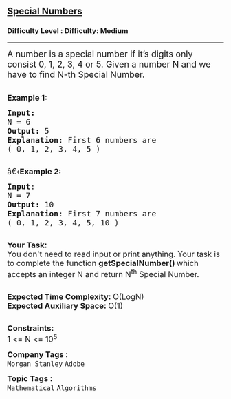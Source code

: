 <h2><a href="https://www.geeksforgeeks.org/problems/special-numbers4116/1?page=1&difficulty=Medium&status=unsolved&sortBy=submissions">Special Numbers</a></h2><h3>Difficulty Level : Difficulty: Medium</h3><hr><div class="problems_problem_content__Xm_eO"><p><span style="font-size:20px">A number is a special number if it’s digits only consist 0, 1, 2, 3, 4 or 5. Given a number N&nbsp;and we have to find N-th Special Number.&nbsp;</span></p>

<p><br>
<span style="font-size:18px"><strong>Example 1:</strong></span></p>

<pre><span style="font-size:18px"><strong>Input:</strong>
N = 6
<strong>Output:</strong> 5
<strong>Explanation</strong>: First 6 numbers are
( 0, 1, 2, 3, 4, 5 )
</span></pre>

<p><br>
<span style="font-size:18px">â€‹<strong>Example 2:</strong></span></p>

<pre><span style="font-size:18px"><strong>Input</strong>: 
N = 7
<strong>Output:</strong> 10
<strong>Explanation</strong>: First 7 numbers are
( 0, 1, 2, 3, 4, 5, 10 )
</span></pre>

<p><br>
<span style="font-size:18px"><strong>Your Task:</strong><br>
You don't need to read input or print anything. Your task is to complete the function&nbsp;<strong>getSpecialNumber()&nbsp;</strong>which accepts an integer N and return N<sup>th</sup>&nbsp;Special Number.</span></p>

<p><br>
<span style="font-size:18px"><strong>Expected Time Complexity:&nbsp;</strong>O(LogN)<br>
<strong>Expected Auxiliary Space:&nbsp;</strong>O(1)</span></p>

<p><br>
<span style="font-size:18px"><strong>Constraints:</strong><br>
1 &lt;= N&nbsp;&lt;= 10<sup>5</sup></span></p>
</div><p><span style=font-size:18px><strong>Company Tags : </strong><br><code>Morgan Stanley</code>&nbsp;<code>Adobe</code>&nbsp;<br><p><span style=font-size:18px><strong>Topic Tags : </strong><br><code>Mathematical</code>&nbsp;<code>Algorithms</code>&nbsp;